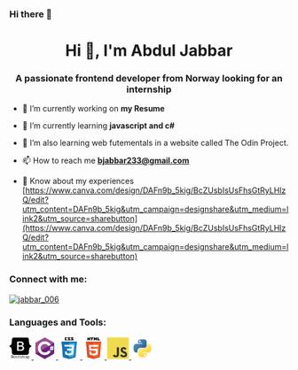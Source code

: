 ### Hi there 👋
<h1 align="center">Hi 👋, I'm Abdul Jabbar</h1>
<h3 align="center">A passionate frontend developer from Norway looking for an internship</h3>

- 🔭 I’m currently working on **my Resume**

- 🌱 I’m currently learning **javascript and c#**

-  🌱 I’m also learning web futementals in a website called The Odin Project. 

- 📫 How to reach me **bjabbar233@gmail.com**

- 📄 Know about my experiences [https://www.canva.com/design/DAFn9b_5kig/BcZUsbIsUsFhsGtRyLHlzQ/edit?utm_content=DAFn9b_5kig&utm_campaign=designshare&utm_medium=link2&utm_source=sharebutton](https://www.canva.com/design/DAFn9b_5kig/BcZUsbIsUsFhsGtRyLHlzQ/edit?utm_content=DAFn9b_5kig&utm_campaign=designshare&utm_medium=link2&utm_source=sharebutton)

<h3 align="left">Connect with me:</h3>
<p align="left">
<a href="https://instagram.com/jabbar_006" target="blank"><img align="center" src="https://raw.githubusercontent.com/rahuldkjain/github-profile-readme-generator/master/src/images/icons/Social/instagram.svg" alt="jabbar_006" height="30" width="40" /></a>
</p>

<h3 align="left">Languages and Tools:</h3>
<p align="left"> <a href="https://getbootstrap.com" target="_blank" rel="noreferrer"> <img src="https://raw.githubusercontent.com/devicons/devicon/master/icons/bootstrap/bootstrap-plain-wordmark.svg" alt="bootstrap" width="40" height="40"/> </a> <a href="https://www.w3schools.com/cs/" target="_blank" rel="noreferrer"> <img src="https://raw.githubusercontent.com/devicons/devicon/master/icons/csharp/csharp-original.svg" alt="csharp" width="40" height="40"/> </a> <a href="https://www.w3schools.com/css/" target="_blank" rel="noreferrer"> <img src="https://raw.githubusercontent.com/devicons/devicon/master/icons/css3/css3-original-wordmark.svg" alt="css3" width="40" height="40"/> </a> <a href="https://www.w3.org/html/" target="_blank" rel="noreferrer"> <img src="https://raw.githubusercontent.com/devicons/devicon/master/icons/html5/html5-original-wordmark.svg" alt="html5" width="40" height="40"/> </a> <a href="https://developer.mozilla.org/en-US/docs/Web/JavaScript" target="_blank" rel="noreferrer"> <img src="https://raw.githubusercontent.com/devicons/devicon/master/icons/javascript/javascript-original.svg" alt="javascript" width="40" height="40"/> </a> <a href="https://www.python.org" target="_blank" rel="noreferrer"> <img src="https://raw.githubusercontent.com/devicons/devicon/master/icons/python/python-original.svg" alt="python" width="40" height="40"/> </a> </p>



